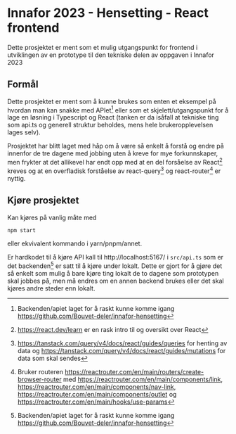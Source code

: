 # Innafor 2023 - Hensetting - React frontend

Dette prosjektet er ment som et mulig utgangspunkt for frontend i utviklingen av en prototype til den tekniske delen av oppgaven i Innafor 2023

## Formål

Dette prosjektet er ment som å kunne brukes som enten et eksempel på hvordan man kan snakke med APIet[^1] eller som et skjelett/utgangspunkt for å lage en løsning i Typescript og React (tanken er da isåfall at tekniske ting som api.ts og generell struktur beholdes, mens hele brukeropplevelsen lages selv).

Prosjektet har blitt laget med håp om å være så enkelt å forstå og endre på innenfor de tre dagene med jobbing uten å kreve for mye forkunnskaper, men frykter at det allikevel har endt opp med at en del forsåelse av React[^2] kreves og at en overfladisk forståelse av react-query[^3] og react-router[^4] er nyttig.

## Kjøre prosjektet

Kan kjøres på vanlig måte med

```bash
npm start
```

eller ekvivalent kommando i yarn/pnpm/annet.

Er hardkodet til å kjøre API kall til http://localhost:5167/ i `src/api.ts` som er det backenden[^1] er satt til å kjøre under lokalt. Dette er gjort for å gjøre det så enkelt som mulig å bare kjøre ting lokalt de to dagene som prototypen skal jobbes på, men må endres om en annen backend brukes eller det skal kjøres andre steder enn lokalt.

[^1]: Backenden/apiet laget for å raskt kunne komme igang https://github.com/Bouvet-deler/innafor-hensetting
[^2]: https://react.dev/learn er en rask intro til og oversikt over React
[^3]: https://tanstack.com/query/v4/docs/react/guides/queries for henting av data og https://tanstack.com/query/v4/docs/react/guides/mutations for data som skal sendes
[^4]: Bruker routeren https://reactrouter.com/en/main/routers/create-browser-router med https://reactrouter.com/en/main/components/link, https://reactrouter.com/en/main/components/nav-link, https://reactrouter.com/en/main/components/outlet og https://reactrouter.com/en/main/hooks/use-params
